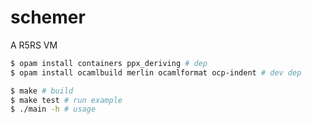 # schemer

A R5RS VM

```sh
$ opam install containers ppx_deriving # dep
$ opam install ocamlbuild merlin ocamlformat ocp-indent # dev dep

$ make # build
$ make test # run example
$ ./main -h # usage
```
